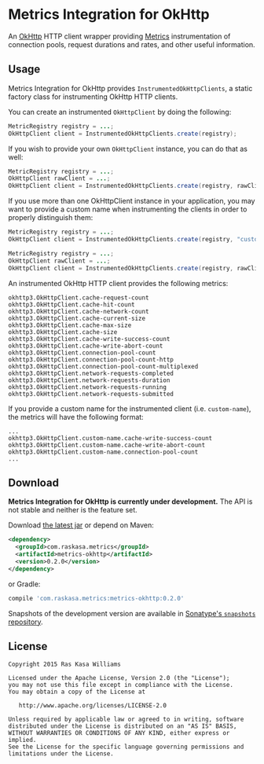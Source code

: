 Metrics Integration for OkHttp
==============================

An [OkHttp][okhttp] HTTP client wrapper providing [Metrics][metrics]
instrumentation of connection pools, request durations and rates, and other
useful information.

Usage
-----

Metrics Integration for OkHttp provides `InstrumentedOkHttpClients`, a static
factory class for instrumenting OkHttp HTTP clients.

You can create an instrumented `OkHttpClient` by doing the following:

```java
MetricRegistry registry = ...;
OkHttpClient client = InstrumentedOkHttpClients.create(registry);
```

If you wish to provide your own `OkHttpClient` instance, you can do that as well:

```java
MetricRegistry registry = ...;
OkHttpClient rawClient = ...;
OkHttpClient client = InstrumentedOkHttpClients.create(registry, rawClient);
```

If you use more than one OkHttpClient instance in your application, you may
want to provide a custom name when instrumenting the clients in order to
properly distinguish them:

```java
MetricRegistry registry = ...;
OkHttpClient client = InstrumentedOkHttpClients.create(registry, "custom-name");

MetricRegistry registry = ...;
OkHttpClient rawClient = ...;
OkHttpClient client = InstrumentedOkHttpClients.create(registry, rawClient, "custom-name");
```

An instrumented OkHttp HTTP client provides the following metrics:

```
okhttp3.OkHttpClient.cache-request-count
okhttp3.OkHttpClient.cache-hit-count
okhttp3.OkHttpClient.cache-network-count
okhttp3.OkHttpClient.cache-current-size
okhttp3.OkHttpClient.cache-max-size
okhttp3.OkHttpClient.cache-size
okhttp3.OkHttpClient.cache-write-success-count
okhttp3.OkHttpClient.cache-write-abort-count
okhttp3.OkHttpClient.connection-pool-count
okhttp3.OkHttpClient.connection-pool-count-http
okhttp3.OkHttpClient.connection-pool-count-multiplexed
okhttp3.OkHttpClient.network-requests-completed
okhttp3.OkHttpClient.network-requests-duration
okhttp3.OkHttpClient.network-requests-running
okhttp3.OkHttpClient.network-requests-submitted
```

If you provide a custom name for the instrumented client (i.e. `custom-name`),
the metrics will have the following format:

```
...
okhttp3.OkHttpClient.custom-name.cache-write-success-count
okhttp3.OkHttpClient.custom-name.cache-write-abort-count
okhttp3.OkHttpClient.custom-name.connection-pool-count
...
```

Download
--------

**Metrics Integration for OkHttp is currently under development.**  The API is
not stable and neither is the feature set.

Download [the latest jar][metrics-okhttp] or depend on Maven:

```xml
<dependency>
  <groupId>com.raskasa.metrics</groupId>
  <artifactId>metrics-okhttp</artifactId>
  <version>0.2.0</version>
</dependency>
```

or Gradle:

```groovy
compile 'com.raskasa.metrics:metrics-okhttp:0.2.0'
```

Snapshots of the development version are available in
[Sonatype's `snapshots` repository][sonatype].

License
-------

    Copyright 2015 Ras Kasa Williams

    Licensed under the Apache License, Version 2.0 (the "License");
    you may not use this file except in compliance with the License.
    You may obtain a copy of the License at

       http://www.apache.org/licenses/LICENSE-2.0

    Unless required by applicable law or agreed to in writing, software
    distributed under the License is distributed on an "AS IS" BASIS,
    WITHOUT WARRANTIES OR CONDITIONS OF ANY KIND, either express or implied.
    See the License for the specific language governing permissions and
    limitations under the License.
  
  [metrics]: https://dropwizard.github.io/metrics/3.1.0/
  [metrics-okhttp]: https://search.maven.org/remote_content?g=com.raskasa.metrics&a=metrics-okhttp&v=LATEST
  [okhttp]: http://square.github.io/okhttp/
  [sonatype]: https://oss.sonatype.org/content/repositories/snapshots/com/raskasa/metrics/
